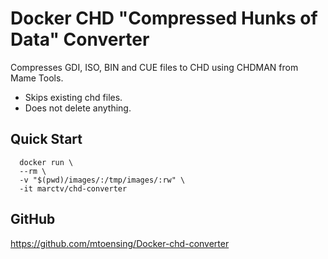 # Docker CHD "Compressed Hunks of Data" Converter
Compresses GDI, ISO, BIN and CUE files to CHD using CHDMAN from Mame Tools.  

* Skips existing chd files.
* Does not delete anything.

## Quick Start
```
  docker run \
  --rm \
  -v "$(pwd)/images/:/tmp/images/:rw" \
  -it marctv/chd-converter
```
## GitHub
https://github.com/mtoensing/Docker-chd-converter
